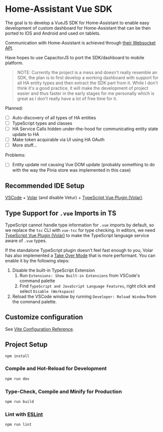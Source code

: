# Home-Assistant Vue SDK

The goal is to develop a VueJS SDK for Home-Assistant to enable easy development of custom dashboard for Home-Assistant that can be then ported to IOS and Android and used on tablets.

Communication with Home-Assistant is achieved through [their Websocket API](https://developers.home-assistant.io/docs/api/websocket/).

Have hopes to use CapacitorJS to port the SDK/dashboard to mobile platform.

> NOTE: Currently the project is a mess and doesn't really resemble an SDK, the plan is to first develop a working dashboard with support for all HA entity types and then extract the SDK part from it. While I don't think it's a good practice, it will make the development of project easier and thus faster in the early stages for me personally which is great as I don't really have a lot of free time for it.

Planned:

-   [ ] Auto-discovery of all types of HA entities
-   [ ] TypeScript types and classes
-   [ ] HA Service Calls hidden under-the-hood for communicating entity state update to HA
-   [ ] Make token acquirable via UI using HA OAuth
-   [ ] More stuff...

Problems:

-   [ ] Entity update not causing Vue DOM update (probably something to do with the way the Pinia store was implemented in this case)

## Recommended IDE Setup

[VSCode](https://code.visualstudio.com/) + [Volar](https://marketplace.visualstudio.com/items?itemName=Vue.volar) (and disable Vetur) + [TypeScript Vue Plugin (Volar)](https://marketplace.visualstudio.com/items?itemName=Vue.vscode-typescript-vue-plugin).

## Type Support for `.vue` Imports in TS

TypeScript cannot handle type information for `.vue` imports by default, so we replace the `tsc` CLI with `vue-tsc` for type checking. In editors, we need [TypeScript Vue Plugin (Volar)](https://marketplace.visualstudio.com/items?itemName=Vue.vscode-typescript-vue-plugin) to make the TypeScript language service aware of `.vue` types.

If the standalone TypeScript plugin doesn't feel fast enough to you, Volar has also implemented a [Take Over Mode](https://github.com/johnsoncodehk/volar/discussions/471#discussioncomment-1361669) that is more performant. You can enable it by the following steps:

1. Disable the built-in TypeScript Extension
    1. Run `Extensions: Show Built-in Extensions` from VSCode's command palette
    2. Find `TypeScript and JavaScript Language Features`, right click and select `Disable (Workspace)`
2. Reload the VSCode window by running `Developer: Reload Window` from the command palette.

## Customize configuration

See [Vite Configuration Reference](https://vitejs.dev/config/).

## Project Setup

```sh
npm install
```

### Compile and Hot-Reload for Development

```sh
npm run dev
```

### Type-Check, Compile and Minify for Production

```sh
npm run build
```

### Lint with [ESLint](https://eslint.org/)

```sh
npm run lint
```
